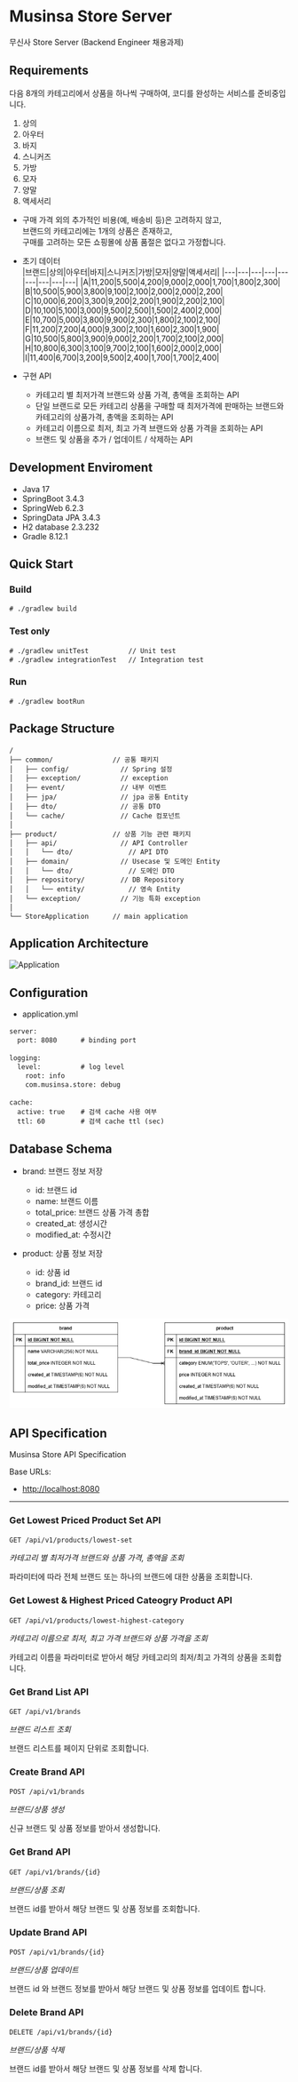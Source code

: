 # Musinsa Store Server
무신사 Store Server (Backend Engineer 채용과제)

## Requirements

다음 8개의 카테고리에서 상품을 하나씩 구매하여, 코디를 완성하는 서비스를 준비중입니다.
1. 상의
2. 아우터
3. 바지
4. 스니커즈
5. 가방
6. 모자
7. 양말
8. 액세서리

- 구매 가격 외의 추가적인 비용(예, 배송비 등)은 고려하지 않고,  
브랜드의 카테고리에는 1개의 상품은 존재하고,  
구매를 고려하는 모든 쇼핑몰에 상품 품절은 없다고 가정합니다.

- 초기 데이터  
  |브랜드|상의|아우터|바지|스니커즈|가방|모자|양말|액세서리| 
  |---|---|---|---|---|---|---|---|---|
  |A|11,200|5,500|4,200|9,000|2,000|1,700|1,800|2,300|
  |B|10,500|5,900|3,800|9,100|2,100|2,000|2,000|2,200|
  |C|10,000|6,200|3,300|9,200|2,200|1,900|2,200|2,100|
  |D|10,100|5,100|3,000|9,500|2,500|1,500|2,400|2,000|
  |E|10,700|5,000|3,800|9,900|2,300|1,800|2,100|2,100|
  |F|11,200|7,200|4,000|9,300|2,100|1,600|2,300|1,900|
  |G|10,500|5,800|3,900|9,000|2,200|1,700|2,100|2,000|
  |H|10,800|6,300|3,100|9,700|2,100|1,600|2,000|2,000|
  |I|11,400|6,700|3,200|9,500|2,400|1,700|1,700|2,400|

- 구현 API  
  * 카테고리 별 최저가격 브랜드와 상품 가격, 총액을 조회하는 API  
  * 단일 브랜드로 모든 카테고리 상품을 구매할 때 최저가격에 판매하는 브랜드와  
    카테고리의 상품가격, 총액을 조회하는 API  
  * 카테고리 이름으로 최저, 최고 가격 브랜드와 상품 가격을 조회하는 API  
  * 브랜드 및 상품을 추가 / 업데이트 / 삭제하는 API  

## Development Enviroment
- Java 17
- SpringBoot 3.4.3
- SpringWeb 6.2.3
- SpringData JPA 3.4.3
- H2 database 2.3.232
- Gradle 8.12.1

## Quick Start

### Build
```
# ./gradlew build
```

### Test only
```
# ./gradlew unitTest          // Unit test
# ./gradlew integrationTest   // Integration test
```

### Run
```
# ./gradlew bootRun
```

## Package Structure

```
/
├── common/               // 공통 패키지
│   ├── config/             // Spring 설정
│   ├── exception/          // exception
│   ├── event/              // 내부 이벤트
│   ├── jpa/                // jpa 공통 Entity
│   ├── dto/                // 공통 DTO
│   └── cache/              // Cache 컴포넌트
│
├── product/              // 상품 기능 관련 패키지
│   ├── api/                // API Controller
│   │   └── dto/              // API DTO
│   ├── domain/             // Usecase 및 도메인 Entity
│   │   └── dto/              // 도메인 DTO
│   ├── repository/         // DB Repository
│   │   └── entity/           // 영속 Entity
│   └── exception/          // 기능 특화 exception
│
└── StoreApplication      // main application
```

## Application Architecture

![Application](./docs/app.png)


## Configuration
- application.yml
```
server:
  port: 8080      # binding port

logging:
  level:          # log level
    root: info
    com.musinsa.store: debug

cache:
  active: true    # 검색 cache 사용 여부
  ttl: 60         # 검색 cache ttl (sec)
```

## Database Schema
- brand: 브랜드 정보 저장
  - id: 브랜드 id
  - name: 브랜드 이름
  - total_price: 브랜드 상품 가격 총합
  - created_at: 생성시간
  - modified_at: 수정시간

- product: 상품 정보 저장
  - id: 상품 id
  - brand_id: 브랜드 id
  - category: 카테고리
  - price: 상품 가격

![ERD](./docs/erd.png)

## API Specification

Musinsa Store API Specification

Base URLs:

* <a href="http://localhost:8080">http://localhost:8080</a>

---
### Get Lowest Priced Product Set API
`GET /api/v1/products/lowest-set`

*카테고리 별 최저가격 브랜드와 상품 가격, 총액을 조회*

파라미터에 따라 전체 브랜드 또는 하나의 브랜드에 대한 상품을 조회합니다.

### Get Lowest & Highest Priced Cateogry Product API
`GET /api/v1/products/lowest-highest-category`

*카테고리 이름으로 최저, 최고 가격 브랜드와 상품 가격을 조회*

카테고리 이름을 파라미터로 받아서 해당 카테고리의 최저/최고 가격의 상품을 조회합니다.

### Get Brand List API
`GET /api/v1/brands`

*브랜드 리스트 조회*

브랜드 리스트를 페이지 단위로 조회합니다.


### Create Brand API
`POST /api/v1/brands`

*브랜드/상품 생성*

신규 브랜드 및 상품 정보를 받아서 생성합니다.

### Get Brand API
`GET /api/v1/brands/{id}`

*브랜드/상품 조회*

브랜드 id를 받아서 해당 브랜드 및 상품 정보를 조회합니다.

### Update Brand API
`POST /api/v1/brands/{id}`

*브랜드/상품 업데이트*

브랜드 id 와 브랜드 정보를 받아서 해당 브랜드 및 상품 정보를 업데이트 합니다.

### Delete Brand API
`DELETE /api/v1/brands/{id}`

*브랜드/상품 삭제*

브랜드 id를 받아서 해당 브랜드 및 상품 정보를 삭제 합니다.

